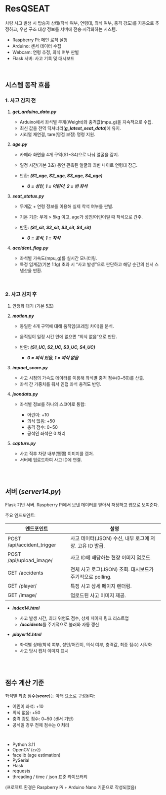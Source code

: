 # ResQSEAT

차량 사고 발생 시 탑승자 상태(착석 여부, 연령대, 의식 여부, 충격 강도)를 자동으로 추정하고, 우선 구조 대상 정보를 서버에 전송·시각화하는 시스템.

* Raspberry Pi: 메인 로직 실행
* Arduino: 센서 데이터 수집
* Webcam: 연령 추정, 의식 여부 판별
* Flask 서버: 사고 기록 및 대시보드

<br>

## 시스템 동작 흐름

### 1. 사고 감지 전

1. ***get_arduino_data.py***

   * Arduino에서 좌석별 무게(Weight)와 충격값(mpu_g)을 지속적으로 수집.
   * 최신 값을 전역 딕셔너리(***g_latest_seat_data***)에 유지.
   * 시리얼 재연결, tare(영점 보정) 명령 지원.

2. ***age.py***

   * 카메라 화면을 4개 구역(S1~S4)으로 나눠 얼굴을 감지.
   * 일정 시간(기본 3초) 동안 관측된 얼굴의 최빈 나이로 연령대 잠금.
   * 반환: ***(S1_age, S2_age, S3_age, S4_age)***

     * ***0 = 성인***, ***1 = 어린이***, ***2 = 빈 좌석***

3. ***seat_status.py***

   * 무게값 + 연령 정보를 이용해 실제 착석 여부를 판별.
   * 기본 기준: 무게 > 5kg 이고, age가 성인/어린이일 때 착석으로 간주.
   * 반환: ***(S1_sit, S2_sit, S3_sit, S4_sit)***

     * ***0 = 공석***, ***1 = 착석***

4. ***accident_flag.py***

   * 좌석별 가속도(mpu_g)를 실시간 모니터링.
   * 특정 임계값(기본 1.1g) 초과 시 “사고 발생”으로 판단하고 해당 순간의 센서 스냅샷을 반환.

<br>


### 2. 사고 감지 후

1. 안정화 대기 (기본 5초)

2. ***motion.py***

   * 동일한 4개 구역에 대해 움직임(프레임 차이)을 분석.
   * 움직임이 일정 시간 안에 없으면 “의식 없음”으로 판단.
   * 반환: ***(S1_UC, S2_UC, S3_UC, S4_UC)***

     * ***0 = 의식 있음***, ***1 = 의식 없음***

3. ***impact_score.py***

   * 사고 시점의 가속도 데이터를 이용해 좌석별 충격 점수(0~50)를 산출.
   * 좌석 간 가중치를 둬서 인접 좌석 충격도 반영.

4. ***jsondata.py***

   * 좌석별 정보를 하나의 스코어로 통합:

     * 어린이: +10
     * 의식 없음: +50
     * 충격 점수: 0~50
     * 공석인 좌석은 0 처리
   
5. ***capture.py***

   * 사고 직후 차량 내부(웹캠) 이미지를 캡처.
   * 서버에 업로드하여 사고 ID에 연결.

<br><br>

## 서버 (***server14.py***)

Flask 기반 서버. Raspberry Pi에서 보낸 데이터를 받아서 저장하고 웹으로 보여준다.

주요 엔드포인트:

| 엔드포인트                         | 설명                                      |
| ----------------------------- | --------------------------------------- |
| POST /api/accident_trigger  | 사고 데이터(JSON) 수신, 내부 로그에 저장. 고유 ID 발급.   |
| POST /api/upload_image/<id> | 사고 ID에 해당하는 현장 이미지 업로드.                 |
| GET /accidents              | 전체 사고 로그(JSON) 조회. 대시보드가 주기적으로 polling. |
| GET /player/<id>            | 특정 사고 상세 페이지 렌더링.                       |
| GET /image/<filename>       | 업로드된 사고 이미지 제공.                         |


* ***index14.html***

  * 사고 발생 시간, 최대 위험도 점수, 상세 페이지 링크 리스트업
  * ***/accidents***를 주기적으로 불러와 자동 갱신

* ***player14.html***

  * 좌석별 상태(착석 여부, 성인/어린이, 의식 여부, 충격값, 최종 점수) 시각화
  * 사고 당시 캡처 이미지 표시

<br><br>

## 점수 계산 기준

좌석별 최종 점수(***score***)는 아래 요소로 구성된다:

* 어린이 좌석: +10
* 의식 없음: +50
* 충격 강도 점수: 0~50 (센서 기반)
* 공석일 경우 전체 점수는 0 처리


<br>

* Python 3.11
* OpenCV (`cv2`)
* facelib (age estimation)
* PySerial
* Flask
* requests
* threading / time / json 표준 라이브러리

(프로젝트 환경은 Raspberry Pi + Arduino Nano 기준으로 작성되었음)


